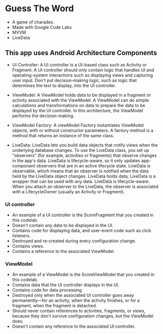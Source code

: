 # Guess The Word
- A game of charades.
- Made with Google Code Labs
- MVVM
- LiveData

## This app uses Android Architecture Components
 - UI Controller: 
 A UI controller is a UI-based class such as Activity or Fragment. A UI controller should only contain logic that handles UI and operating-system interactions such as displaying views and capturing user input. Don't put decision-making logic, such as logic that determines the text to display, into the UI controller.

 - ViewModel:
 A ViewModel holds data to be displayed in a fragment or activity associated with the ViewModel. A ViewModel can do simple calculations and transformations on data to prepare the data to be displayed by the UI controller. In this architecture, the ViewModel performs the decision-making.

 - ViewModel Factory:
 A viewModel Factory instantiates ViewModel objects, with or without constructor parameters. A factory method is a method that returns an instance of the same class.

 - LiveData:
 LiveData lets you build data objects that notify views when the underlying database changes. To use the LiveData class, you set up "observers" (for example, activities or fragments) that observe changes in the app's data. LiveData is lifecycle-aware, so it only updates app-component observers that are in an active lifecycle state. LiveData is observable, which means that an observer is notified when the data held by the LiveData object changes. LiveData holds data; LiveData is a wrapper that can be used with any data. LiveData is lifecycle-aware. When you attach an observer to the LiveData, the observer is associated with a LifecycleOwner (usually an Activity or Fragment).

### UI controller
- An example of a UI controller is the ScoreFragment that you created in this codelab.
- Doesn't contain any data to be displayed in the UI.
- Contains code for displaying data, and user-event code such as click listeners.
- Destroyed and re-created during every configuration change.
- Contains views.
- Contains a reference to the associated ViewModel.

### ViewModel
- An example of a ViewModel is the ScoreViewModel that you created in this codelab.
- Contains data that the UI controller displays in the UI.
- Contains code for data processing.
- Destroyed only when the associated UI controller goes away permanently—for an activity, when the activity finishes, or for a fragment, when the fragment is detached.
- Should never contain references to activities, fragments, or views, because they don't survive configuration changes, but the ViewModel does.
- Doesn't contain any reference to the associated UI controller.
